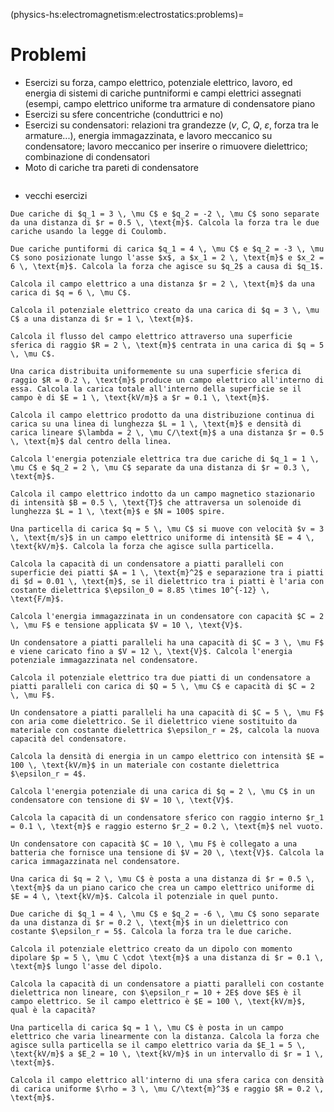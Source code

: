 (physics-hs:electromagnetism:electrostatics:problems)=
# Problemi

- Esercizi su forza, campo elettrico, potenziale elettrico, lavoro, ed energia di sistemi di cariche puntniformi e campi elettrici assegnati (esempi, campo elettrico uniforme tra armature di condensatore piano
- Esercizi su sfere concentriche (conduttrici e no)
- Esercizi su condensatori: relazioni tra grandezze ($v$, $C$, $Q$, $\varepsilon$, forza tra le armature...), energia immagazzinata, e lavoro meccanico su condensatore; lavoro meccanico per inserire o rimuovere dielettrico; combinazione di condensatori
- Moto di cariche tra pareti di condensatore

```{exercise} Lavoro meccanico su condensatore
```


- vecchi esercizi

```{exercise} Legge di Coulomb
Due cariche di $q_1 = 3 \, \mu C$ e $q_2 = -2 \, \mu C$ sono separate da una distanza di $r = 0.5 \, \text{m}$. Calcola la forza tra le due cariche usando la legge di Coulomb.
```

```{exercise} Forza Elettrica e Direzione
Due cariche puntiformi di carica $q_1 = 4 \, \mu C$ e $q_2 = -3 \, \mu C$ sono posizionate lungo l'asse $x$, a $x_1 = 2 \, \text{m}$ e $x_2 = 6 \, \text{m}$. Calcola la forza che agisce su $q_2$ a causa di $q_1$.
```

```{exercise} Campo Elettrico da una Carica Puntiforme
Calcola il campo elettrico a una distanza $r = 2 \, \text{m}$ da una carica di $q = 6 \, \mu C$.
```

```{exercise} Potenziale Elettrico di una Carica Puntiforme
Calcola il potenziale elettrico creato da una carica di $q = 3 \, \mu C$ a una distanza di $r = 1 \, \text{m}$.
```

```{exercise} Legge di Gauss
Calcola il flusso del campo elettrico attraverso una superficie sferica di raggio $R = 2 \, \text{m}$ centrata in una carica di $q = 5 \, \mu C$.
```

```{exercise} Superficie Gaussiana con Distribuzione Sferica
Una carica distribuita uniformemente su una superficie sferica di raggio $R = 0.2 \, \text{m}$ produce un campo elettrico all'interno di essa. Calcola la carica totale all'interno della superficie se il campo è di $E = 1 \, \text{kV/m}$ a $r = 0.1 \, \text{m}$.
```

```{exercise} Campo Elettrico da una Distribuzione Continua di Carica
Calcola il campo elettrico prodotto da una distribuzione continua di carica su una linea di lunghezza $L = 1 \, \text{m}$ e densità di carica lineare $\lambda = 2 \, \mu C/\text{m}$ a una distanza $r = 0.5 \, \text{m}$ dal centro della linea.
```

```{exercise} Energia Potenziale Elettrica tra Due Cariche
Calcola l'energia potenziale elettrica tra due cariche di $q_1 = 1 \, \mu C$ e $q_2 = 2 \, \mu C$ separate da una distanza di $r = 0.3 \, \text{m}$.
```

```{exercise} Legge di Faraday Stazionaria
Calcola il campo elettrico indotto da un campo magnetico stazionario di intensità $B = 0.5 \, \text{T}$ che attraversa un solenoide di lunghezza $L = 1 \, \text{m}$ e $N = 100$ spire.
```

```{exercise} Moto di una Carica in un Campo Elettrico
Una particella di carica $q = 5 \, \mu C$ si muove con velocità $v = 3 \, \text{m/s}$ in un campo elettrico uniforme di intensità $E = 4 \, \text{kV/m}$. Calcola la forza che agisce sulla particella.
```

```{exercise} Capacitore Piatto
Calcola la capacità di un condensatore a piatti paralleli con superficie dei piatti $A = 1 \, \text{m}^2$ e separazione tra i piatti di $d = 0.01 \, \text{m}$, se il dielettrico tra i piatti è l'aria con costante dielettrica $\epsilon_0 = 8.85 \times 10^{-12} \, \text{F/m}$.
```

```{exercise} Energia di un Condensatore
Calcola l'energia immagazzinata in un condensatore con capacità $C = 2 \, \mu F$ e tensione applicata $V = 10 \, \text{V}$.
```

```{exercise} Energia Potenziale di un Condensatore
Un condensatore a piatti paralleli ha una capacità di $C = 3 \, \mu F$ e viene caricato fino a $V = 12 \, \text{V}$. Calcola l'energia potenziale immagazzinata nel condensatore.
```

```{exercise} Potenziale di un Condensatore
Calcola il potenziale elettrico tra due piatti di un condensatore a piatti paralleli con carica di $Q = 5 \, \mu C$ e capacità di $C = 2 \, \mu F$.
```

```{exercise} Capacità di un Condensatore con Dielettrico
Un condensatore a piatti paralleli ha una capacità di $C = 5 \, \mu F$ con aria come dielettrico. Se il dielettrico viene sostituito da materiale con costante dielettrica $\epsilon_r = 2$, calcola la nuova capacità del condensatore.
```

```{exercise} Densità di Energia in un Campo Elettrico
Calcola la densità di energia in un campo elettrico con intensità $E = 100 \, \text{kV/m}$ in un materiale con costante dielettrica $\epsilon_r = 4$.
```

```{exercise} Energia Potenziale di una Carica in un Condensatore
Calcola l'energia potenziale di una carica di $q = 2 \, \mu C$ in un condensatore con tensione di $V = 10 \, \text{V}$.
```

```{exercise} Capacità di un Condensatore Sferico
Calcola la capacità di un condensatore sferico con raggio interno $r_1 = 0.1 \, \text{m}$ e raggio esterno $r_2 = 0.2 \, \text{m}$ nel vuoto.
```

```{exercise} Carica di un Condensatore
Un condensatore con capacità $C = 10 \, \mu F$ è collegato a una batteria che fornisce una tensione di $V = 20 \, \text{V}$. Calcola la carica immagazzinata nel condensatore.
```

```{exercise} Potenziale di una Carica in un Campo Elettrico Uniforme
Una carica di $q = 2 \, \mu C$ è posta a una distanza di $r = 0.5 \, \text{m}$ da un piano carico che crea un campo elettrico uniforme di $E = 4 \, \text{kV/m}$. Calcola il potenziale in quel punto.
```

```{exercise} Legge di Coulomb in un Dielettrico
Due cariche di $q_1 = 4 \, \mu C$ e $q_2 = -6 \, \mu C$ sono separate da una distanza di $r = 0.2 \, \text{m}$ in un dielettrico con costante $\epsilon_r = 5$. Calcola la forza tra le due cariche.
```

```{exercise} Potenziale Elettrico di un Dipolo
Calcola il potenziale elettrico creato da un dipolo con momento dipolare $p = 5 \, \mu C \cdot \text{m}$ a una distanza di $r = 0.1 \, \text{m}$ lungo l'asse del dipolo.
```

```{exercise} Condensatore con Dielettrico Non Lineare
Calcola la capacità di un condensatore a piatti paralleli con costante dielettrica non lineare, con $\epsilon_r = 10 + 2E$ dove $E$ è il campo elettrico. Se il campo elettrico è $E = 100 \, \text{kV/m}$, qual è la capacità?
```

```{exercise} Forza su una Carica in un Campo Elettrico Non Uniforme
Una particella di carica $q = 1 \, \mu C$ è posta in un campo elettrico che varia linearmente con la distanza. Calcola la forza che agisce sulla particella se il campo elettrico varia da $E_1 = 5 \, \text{kV/m}$ a $E_2 = 10 \, \text{kV/m}$ in un intervallo di $r = 1 \, \text{m}$.
```

```{exercise} Campo Elettrico all'Interno di una Sfera Carica
Calcola il campo elettrico all'interno di una sfera carica con densità di carica uniforme $\rho = 3 \, \mu C/\text{m}^3$ e raggio $R = 0.2 \, \text{m}$.
```

<!--
```{exercise} Legge di Coulomb
Due cariche di $q_1 = 3 \, \mu C$ e $q_2 = -2 \, \mu C$ sono separate da una distanza di $r = 0.5 \, \text{m}$. Calcola la forza tra le due cariche usando la legge di Coulomb.
```

```{exercise} Forza Elettrica e Direzione
Due cariche puntiformi di carica $q_1 = 4 \, \mu C$ e $q_2 = -3 \, \mu C$ sono posizionate lungo l'asse $x$, a $x_1 = 2 \, \text{m}$ e $x_2 = 6 \, \text{m}$. Calcola la forza che agisce su $q_2$ a causa di $q_1$.
```

```{exercise} Campo Elettrico da una Carica Puntiforme
Calcola il campo elettrico a una distanza $r = 2 \, \text{m}$ da una carica di $q = 6 \, \mu C$.
```

```{exercise} Potenziale Elettrico di una Carica Puntiforme
Calcola il potenziale elettrico creato da una carica di $q = 3 \, \mu C$ a una distanza di $r = 1 \, \text{m}$.
```

```{exercise} Legge di Gauss
Calcola il flusso del campo elettrico attraverso una superficie sferica di raggio $R = 2 \, \text{m}$ centrata in una carica di $q = 5 \, \mu C$.
```

```{exercise} Applicazione della Legge di Gauss
Una carica uniforme $q = 10 \, \mu C$ è distribuita su una sfera di raggio $R = 0.5 \, \text{m}$. Calcola il campo elettrico a una distanza di $r = 0.2 \, \text{m}$ dal centro della sfera.
```

```{exercise} Campo Elettrico di un Dipolo
Un dipolo elettrico ha cariche di $+q = +3 \, \mu C$ e $-q = -3 \, \mu C$ separate da una distanza di $d = 0.1 \, \text{m}$. Calcola il campo elettrico a una distanza $r = 0.2 \, \text{m}$ lungo l'asse del dipolo.
```

```{exercise} Bilancia a Torsione di Coulomb
In un esperimento con una bilancia a torsione, due cariche di $q_1 = 5 \, \mu C$ e $q_2 = 7 \, \mu C$ sono separate da una distanza di $0.1 \, \text{m}$ e si osserva una deviazione angolare di $30^\circ$. Calcola la forza tra le cariche.
```

```{exercise} Campo Elettrico di una Distribuzione Continua
Una linea di carica infinita ha una densità lineare di carica $\lambda = 10 \, \mu C/m$. Calcola il campo elettrico a una distanza di $r = 2 \, \text{m}$ dalla linea di carica.
```

```{exercise} Energia Potenziale Elettrica
Calcola l'energia potenziale di una coppia di cariche $q_1 = 3 \, \mu C$ e $q_2 = -3 \, \mu C$ separate da una distanza di $r = 0.5 \, \text{m}$.
```

```{exercise} Condensatore a Piatto Piano
Un condensatore a piatto piano ha una capacità di $C = 10 \, \mu F$ e viene caricato fino a una differenza di potenziale di $V = 200 \, \text{V}$. Calcola l'energia immagazzinata nel condensatore.
```

```{exercise} Capacità di un Condensatore Sferico
Calcola la capacità di un condensatore formato da due sfere concentriche, con raggio interno $r_1 = 0.1 \, \text{m}$ e raggio esterno $r_2 = 0.2 \, \text{m}$, e con dielettrico nel mezzo di permittività $\varepsilon_r = 2$.
```

```{exercise} Legge di Faraday Stazionaria
Un campo elettrico è applicato in un conduttore lungo l'asse $x$. Se il campo elettrico è costante e vale $E = 100 \, \text{V/m}$, calcola la variazione di potenziale tra due punti distanti $r = 2 \, \text{m}$ lungo l'asse $x$.
```

```{exercise} Potenziale di un Sistema di Cariche
Data una distribuzione di cariche con densità di carica $\rho = 5 \, \mu C/m^3$ su un cubo di lato $a = 0.5 \, \text{m}$, calcola il potenziale elettrico in un punto a distanza $r = 0.2 \, \text{m}$ dal centro del cubo.
```

```{exercise} Energia di un Condensatore
Un condensatore piastra piano con superficie $A = 0.1 \, \text{m}^2$ ha una capacità di $C = 10 \, \mu F$ e una tensione di $V = 100 \, \text{V}$. Calcola l'energia immagazzinata nel condensatore.
```

```{exercise} Distribuzione del Campo Elettrico
Calcola la distribuzione del campo elettrico a una distanza di $r = 0.5 \, \text{m}$ da una carica $q = 3 \, \mu C$ in un ambiente di permittività relativa $\varepsilon_r = 1$.
```

```{exercise} Capacità di un Condensatore a Dielettrico Variabile
Un condensatore con piatti paralleli ha area di $A = 0.1 \, \text{m}^2$ e distanza tra i piatti di $d = 0.05 \, \text{m}$. Se il dielettrico ha una costante dielettrica variabile con $k(x) = 2 + x$, calcola la capacità.
```

```{exercise} Moto delle Cariche in un Campo Elettrico
Una carica $q = 5 \, \mu C$ si muove in un campo elettrico uniforme di intensità $E = 1000 \, \text{N/C}$. Calcola la forza che agisce sulla carica.
```

```{exercise} Forza su una Carica in un Campo Elettrico
Una carica di $q = 10 \, \mu C$ è immersa in un campo elettrico uniforme di intensità $E = 500 \, \text{N/C}$. Calcola la forza che agisce sulla carica.
-->
```

